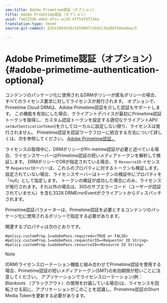 ```yaml
---
seo-title: Adobe Primetime認証（オプション）
title: Adobe Primetime認証（オプション）
uuid: fa6225d6-e0e5-4fcc-ac26-4ff54f9f334a
translation-type: tm+mt
source-git-commit: 635e2893439c5459907c54d2c3bd86f58da0eec5

---
```



# Adobe Primetime認証（オプション） {#adobe-primetime-authentication-optional}

コンテンツのパッケージ化に使用されるDRMポリシーが匿名ポリシーの場合、すべてのライセンス要求に対してライセンスが発行されます。 オプションで、Primetime Cloud DRMは、Adobe Primetime認証を介した認証もサポートします。 この機能を有効にした場合、クライアントデバイスが最初にPrimetime認証トークンを取得し、カスタム認証トークンを設定する適切なクライアントAPI( `setAuthenticationToken`)を介してローカルに設定しない限り、ライセンスは発行されません。 Primetime認証を認証ワークフローに統合する方法について詳しくは、次を参照してください。 [Adobe Primetime認証。](https://tve.helpdocsonline.com/home)

ライセンスの取得中に、DRMポリシーがPri metime認証が必要と述べている場合、ライセンスサーバーはPrimetime認証の短いメディアトークンを解析して検証します。 DRMポリシーでORが指定されている場合、ラ `ResourceID` イセンスサ `RequestorID`ーバーは、これらのプロパティに対するトークンも検証します。 設定されていない場合、ライセンスサーバーはトークンの検証中にプロパティを「null」として指定します。 トークンの検証が成功した場合にのみ、ライセンスが発行されます。それ以外の場合は、305のサブエラーコード（ユーザーが認証されていません）を含む3328 DRMErrorEventがクライアントからディスパッチされます。

Primetime認証パラメーターは、Primetime認証を必要とするコンテンツのパッケージ化に使用されるポリシーで指定する必要があります。

関連するプロパティは次のとおりです。

```
#policy.customProp.1=adobePass.required=<TRUE or FALSE> 
#policy.customProp.1=adobePass.requestorID=<Requestor ID String> 
#policy.customProp.1=adobePass.resourceID=<Resource ID String>
```

>[!NOTE]
>
>(DRM)ライセンスローテーション機能と組み合わせてPrimetime認証を使用する場合、Primetime認証の短いメディアトークン(SMT)の有効期限が短いことに注意してください。 アプリケーションでライセンスローテーション(例： *Blackouts* （ブラックアウト）の使用を計画している場合)は、ライセンスを回転させる前に、アプリケーションがこのことを認識し、Primetime認証のShort Media Tokenを更新する必要があります。
